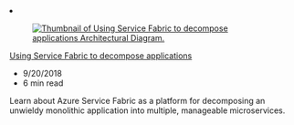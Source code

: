 <!-- This file is automatically generated by build/architectures/build_index.py. Any updates will be lost. -->

<!-- markdownlint-disable MD033 -->

<li class="grid-item item-column" data-categories="Migration Developer Tools ">
<article class="card">
    <div class="card-header has-margin-bottom-none" aria-hidden="true">
        <figure class="image diagram has-height-175 has-overflow-hidden level">
            <a href="/azure/architecture/example-scenario/infrastructure/service-fabric-microservices"><img src="/azure/architecture/browse/thumbs/service-fabric-microservices.png" class="diagram" alt="Thumbnail of Using Service Fabric to decompose applications Architectural Diagram." data-linktype="relative-path"></a>
        </figure>
    </div>
    <div class="card-content">
        <a class="card-content-title has-margin-top-none" href="/azure/architecture/example-scenario/infrastructure/service-fabric-microservices">
            <p>Using Service Fabric to decompose applications</p>
        </a>
        <ul class="card-content-metadata">
            <li>9/20/2018</li>
            <li>6 min read</li>
        </ul>
        <p class="card-content-description">Learn about Azure Service Fabric as a platform for decomposing an unwieldy monolithic application into multiple, manageable microservices.</p>
        <div class="bottom-to-top-fade is-hidden-mobile"></div>
    </div>
</article>
</li>
